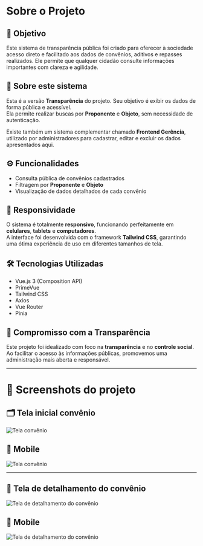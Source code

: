 # Sobre o Projeto

## 🎯 Objetivo

Este sistema de transparência pública foi criado para oferecer à sociedade acesso direto e facilitado aos dados de convênios, aditivos e repasses realizados. Ele permite que qualquer cidadão consulte informações importantes com clareza e agilidade.

## 🔎 Sobre este sistema

Esta é a versão **Transparência** do projeto. Seu objetivo é exibir os dados de forma pública e acessível.  
Ela permite realizar buscas por **Proponente** e **Objeto**, sem necessidade de autenticação.

Existe também um sistema complementar chamado **Frontend Gerência**, utilizado por administradores para cadastrar, editar e excluir os dados apresentados aqui.

## ⚙️ Funcionalidades

- Consulta pública de convênios cadastrados
- Filtragem por **Proponente** e **Objeto**
- Visualização de dados detalhados de cada convênio

## 📱 Responsividade

O sistema é totalmente **responsivo**, funcionando perfeitamente em **celulares**, **tablets** e **computadores**.  
A interface foi desenvolvida com o framework **Tailwind CSS**, garantindo uma ótima experiência de uso em diferentes tamanhos de tela.

## 🛠️ Tecnologias Utilizadas

- Vue.js 3 (Composition API)
- PrimeVue
- Tailwind CSS
- Axios
- Vue Router
- Pinia

## 🤝 Compromisso com a Transparência

Este projeto foi idealizado com foco na **transparência** e no **controle social**.  
Ao facilitar o acesso às informações públicas, promovemos uma administração mais aberta e responsável.

---

# 📸 Screenshots do projeto

## 🗂️ Tela inicial convênio
![Tela convênio](./public/tela-convenios.png)

## 📱 Mobile
![Tela convênio](./public/tela-convenio-mobile.png)

---

## 📄 Tela de detalhamento do convênio
![Tela de detalhamento do convênio](./public/detalhes-convenio.png)

## 📱 Mobile
![Tela de detalhamento do convênio](./public/detalhes-convenio-mobile.png)